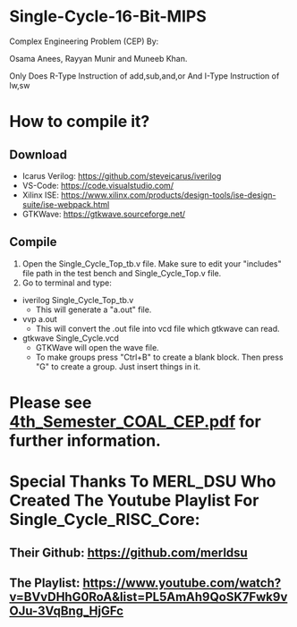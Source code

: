# Single-Cycle-16-Bit-MIPS
Complex Engineering Problem (CEP) By:


Osama Anees, Rayyan Munir and Muneeb Khan.


Only Does R-Type Instruction of add,sub,and,or And I-Type Instruction of lw,sw
# How to compile it?
## Download 
+ Icarus Verilog: https://github.com/steveicarus/iverilog
+ VS-Code: https://code.visualstudio.com/
+ Xilinx ISE: https://www.xilinx.com/products/design-tools/ise-design-suite/ise-webpack.html
+ GTKWave: https://gtkwave.sourceforge.net/
## Compile
1. Open the Single_Cycle_Top_tb.v file. Make sure to edit your "includes" file path in the test bench and Single_Cycle_Top.v file.
2. Go to terminal and type: 
  + iverilog Single_Cycle_Top_tb.v
    + This will generate a "a.out" file.
  + vvp a.out
    + This will convert the .out file into vcd file which gtkwave can read.
  + gtkwave Single_Cycle.vcd
    + GTKWave will open the wave file.
    + To make groups press "Ctrl+B" to create a blank block. Then press "G" to create a group. Just insert things in it.
# Please see [4th_Semester_COAL_CEP.pdf](https://github.com/0sama-Mirza/Single-Cycle-16-Bit-MIPS/blob/main/4th_Semester_COAL_CEP.pdf) for further information.
# Special Thanks To MERL_DSU Who Created The Youtube Playlist For Single_Cycle_RISC_Core:
## Their Github: https://github.com/merldsu
## The Playlist: https://www.youtube.com/watch?v=BVvDHhG0RoA&list=PL5AmAh9QoSK7Fwk9vOJu-3VqBng_HjGFc
